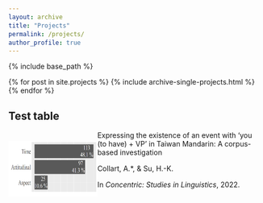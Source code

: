 ```yaml
---
layout: archive
title: "Projects"
permalink: /projects/
author_profile: true
---
```


{% include base_path %}

{% for post in site.projects %} {% include archive-single-projects.html %} {% endfor %}

## Test table

<style>
.item1 { grid-area: Image; }
.item2 { grid-area: Article; }
.item3 { grid-area: Authors; }
.item4 { grid-area: Venue; }

.grid-container {
  display: grid;
  grid-template-areas:
    'Image Article'
    'Image Authors'
    'Image Venue';
  grid-template-columns: 35% auto;
}


</style>

<div class="grid-container">
  <div class="item1"><img align="left" width="300" height="110" src="./../images/CollartSu_Sum.png" style="padding-right:20px; padding-top:20px"/></div>
  <div class="item2">
Expressing the existence of an event with ‘you (to have) + VP’ in Taiwan Mandarin: A corpus-based investigation</div>
  <div class="item3">Collart, A.*, & Su, H.-K.</div>  
  <div class="item4">In <i>Concentric: Studies in Linguistics</i>, 2022.</div>
</div>